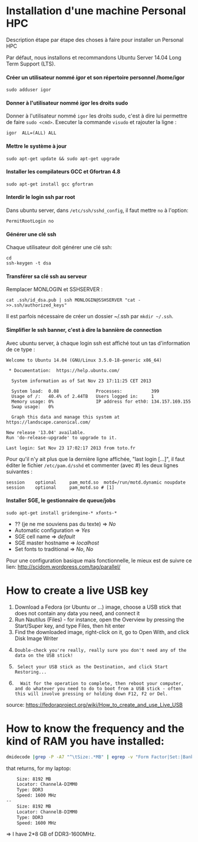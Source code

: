 Installation d'une machine Personal HPC
========================================

Description étape par étape des choses à faire pour installer un Personal HPC

Par défaut, nous installons et recommandons Ubuntu Server 14.04 Long Term Support (LTS).

#### Créer un utilisateur nommé *igor* et son répertoire personnel /home/igor
```
sudo adduser igor
```

#### Donner à l'utilisateur nommé *igor* les droits sudo
Donner à l'utilisateur nommé `igor` les droits sudo, c'est à dire lui permettre de faire `sudo <cmd>`.
Executer la commande `visudo` et rajouter la ligne :
```
igor  ALL=(ALL) ALL
```
#### Mettre le système à jour
```
sudo apt-get update && sudo apt-get upgrade
```


#### Installer les compilateurs GCC et Gfortran 4.8
```
sudo apt-get install gcc gfortran
```

#### Interdir le login ssh par root
Dans ubuntu server, dans `/etc/ssh/sshd_config`, il faut mettre `no` à l'option:
```
PermitRootLogin no
```



#### Générer une clé ssh
Chaque utilisateur doit générer une clé ssh:
```
cd
ssh-keygen -t dsa
```

#### Transférer sa clé ssh au serveur
Remplacer MONLOGIN et SSHSERVER :
```
cat .ssh/id_dsa.pub | ssh MONLOGIN@SSHSERVER "cat - >>.ssh/authorized_keys"
```

Il est parfois nécessaire de créer un dossier ~/.ssh par `mkdir ~/.ssh`.



#### Simplifier le ssh banner, c'est à dire la bannière de connection

Avec ubuntu server, à chaque login ssh est affiché tout un tas d'information de ce type :
```
Welcome to Ubuntu 14.04 (GNU/Linux 3.5.0-18-generic x86_64)

 * Documentation:  https://help.ubuntu.com/

  System information as of Sat Nov 23 17:11:25 CET 2013

  System load:  0.08              Processes:           399
  Usage of /:   40.4% of 2.44TB   Users logged in:     1
  Memory usage: 0%                IP address for eth0: 134.157.169.155
  Swap usage:   0%

  Graph this data and manage this system at https://landscape.canonical.com/

New release '13.04' available.
Run 'do-release-upgrade' to upgrade to it.

Last login: Sat Nov 23 17:02:17 2013 from toto.fr

```
Pour qu'il n'y ait plus que la dernière ligne affichée, "last login [...]", il faut éditer le fichier `/etc/pam.d/sshd` et commenter (avec #) les deux lignes suivantes :
```
session    optional     pam_motd.so  motd=/run/motd.dynamic noupdate
session    optional     pam_motd.so # [1]
```



#### Installer SGE, le gestionnaire de queue/jobs
```
sudo apt-get install gridengine-* xfonts-*
```
- ?? (je ne me souviens pas du texte) => *No*
- Automatic configuration => *Yes*
- SGE cell name => *default*
- SGE master hostname => *localhost*
- Set fonts to traditional => *No*, *No*

Pour une configuration basique mais fonctionnelle, le mieux est de suivre ce lien:
http://scidom.wordpress.com/tag/parallel/


# How to create a live USB key

1.  Download a Fedora (or Ubuntu or ...) image, choose a USB stick that does not contain any data you need, and connect it 
2.   Run Nautilus (Files) - for instance, open the Overview by pressing the Start/Super key, and type Files, then hit enter 
3.    Find the downloaded image, right-click on it, go to Open With, and click Disk Image Writer 
4.     Double-check you're really, really sure you don't need any of the data on the USB stick! 
5.      Select your USB stick as the Destination, and click Start Restoring... 
6.       Wait for the operation to complete, then reboot your computer, and do whatever you need to do to boot from a USB stick - often this will involve pressing or holding down F12, F2 or Del. 

source: https://fedoraproject.org/wiki/How_to_create_and_use_Live_USB

# How to know the frequency and the kind of RAM you have installed:
```bash
dmidecode |grep -P -A7 "^\tSize:.*MB" | egrep -v "Form Factor|Set:|Bank Locator:|Type Detail"
```
that returns, for my laptop:   
```bash
	Size: 8192 MB
	Locator: ChannelA-DIMM0
	Type: DDR3
	Speed: 1600 MHz
--
	Size: 8192 MB
	Locator: ChannelB-DIMM0
	Type: DDR3
	Speed: 1600 MHz
```
=> I have 2*8 GB of DDR3-1600MHz.
